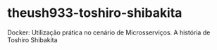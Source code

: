 # theush933-toshiro-shibakita
Docker: Utilização prática no cenário de Microsserviços. A história de Toshiro Shibakita
